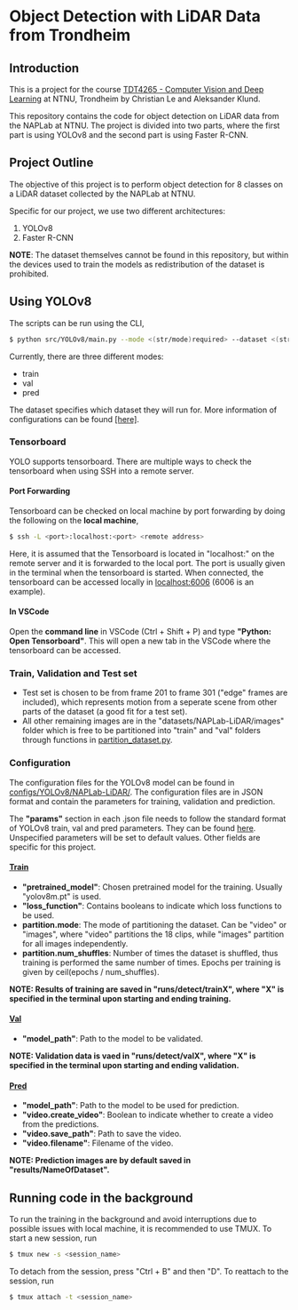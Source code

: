 # Object Detection with LiDAR Data from Trondheim

## Introduction

This is a project for the course [TDT4265 - Computer Vision and Deep Learning](https://www.ntnu.edu/studies/courses/TDT4265#tab=omEmnet) at NTNU, Trondheim by Christian Le and Aleksander Klund.

This repository contains the code for object detection on LiDAR data from the NAPLab at NTNU. The project is divided into two parts, where the first part is using YOLOv8 and the second part is using Faster R-CNN.

## Project Outline

The objective of this project is to perform object detection for 8 classes on a LiDAR dataset collected by the NAPLab at NTNU.

Specific for our project, we use two different architectures:

1. YOLOv8
2. Faster R-CNN

**NOTE**: The dataset themselves cannot be found in this repository, but within the devices used to train the models as redistribution of the dataset is prohibited.

## Using YOLOv8

The scripts can be run using the CLI,

```bash
$ python src/YOLOv8/main.py --mode <(str/mode)required> --dataset <(str/name)optional>
```

Currently, there are three different modes:
* train
* val
* pred

The dataset specifies which dataset they will run for. More information of configurations can be found [[here]](#configuration).

### Tensorboard

YOLO supports tensorboard. There are multiple ways to check the tensorboard when using SSH into a remote server. 

#### Port Forwarding
Tensorboard can be checked on local machine by port forwarding by doing the following on the **local machine**,

```bash
$ ssh -L <port>:localhost:<port> <remote address>
```

Here, it is assumed that the Tensorboard is located in "localhost:<port>" on the remote server and it is forwarded to the local port. The port is usually given in the terminal when the tensorboard is started. When connected, the tensorboard can be accessed locally in [localhost:6006](https://localhost:6006) (6006 is an example).

#### In VSCode

Open the **command line** in VSCode (Ctrl + Shift + P) and type **"Python: Open Tensorboard"**. This will open a new tab in the VSCode where the tensorboard can be accessed.

### Train, Validation and Test set

* Test set is chosen to be from frame 201 to frame 301 ("edge" frames are included), which represents motion from a seperate scene from other parts of the dataset (a good fit for a test set).
* All other remaining images are in the "datasets/NAPLab-LiDAR/images" folder which is free to be partitioned into "train" and "val" folders through functions in [partition_dataset.py](src/YOLOv8/utils/partition_dataset.py).

### Configuration

The configuration files for the YOLOv8 model can be found in [configs/YOLOv8/NAPLab-LiDAR/](configs/YOLOv8/NAPLab-LiDAR/). The configuration files are in JSON format and contain the parameters for training, validation and prediction.

The **"params"** section in each .json file needs to follow the standard format of YOLOv8 train, val and pred parameters. They can be found [here](https://github.com/ultralytics/ultralytics/blob/main/ultralytics/cfg/default.yaml). Unspecified parameters will be set to default values. Other fields are specific for this project.

#### [Train](configs/YOLOv8/NAPLab-LiDAR/train.json)

* **"pretrained_model"**: Chosen pretrained model for the training. Usually "yolov8m.pt" is used.
* **"loss_function"**: Contains booleans to indicate which loss functions to be used.
* **partition.mode**: The mode of partitioning the dataset. Can be "video" or "images", where "video" partitions the 18 clips, while "images" partition for all images independently.
* **partition.num_shuffles**: Number of times the dataset is shuffled, thus training is performed the same number of times.
Epochs per training is given by ceil(epochs / num_shuffles).

**NOTE: Results of training are saved in "runs/detect/trainX", where "X" is specified in the terminal upon starting and ending training.**

#### [Val](configs/YOLOv8/NAPLab-LiDAR/val.json)

* **"model_path"**: Path to the model to be validated.

**NOTE: Validation data is vaed in "runs/detect/valX", where "X" is specified in the terminal upon starting and ending validation.**

#### [Pred](configs/YOLOv8/NAPLab-LiDAR/pred.json)

* **"model_path"**: Path to the model to be used for prediction.
* **"video.create_video"**: Boolean to indicate whether to create a video from the predictions.
* **"video.save_path"**: Path to save the video.
* **"video.filename"**: Filename of the video.

**NOTE: Prediction images are by default saved in "results/NameOfDataset".**

## Running code in the background

To run the training in the background and avoid interruptions due to possible issues with local machine, it is recommended to use TMUX. To start a new session, run

```bash
$ tmux new -s <session_name>
```

To detach from the session, press "Ctrl + B" and then "D". To reattach to the session, run

```bash
$ tmux attach -t <session_name>
```
